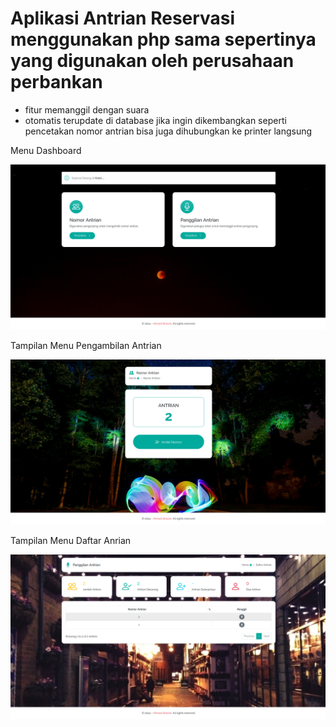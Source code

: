 # Aplikasi Antrian Reservasi menggunakan php sama sepertinya yang digunakan oleh perusahaan perbankan
- fitur memanggil dengan suara
- otomatis terupdate di database
jika ingin dikembangkan seperti pencetakan nomor antrian bisa juga dihubungkan ke printer langsung 


Menu Dashboard
<p align="center"><img src="https://github.com/ghozali25/Antrian-Reservasi/blob/Main/hasil.png"></p>

Tampilan Menu Pengambilan Antrian
<p align="center"><img src="https://github.com/ghozali25/Antrian-Reservasi/blob/Main/nomor antrian.png"></p>



Tampilan Menu Daftar Anrian
<p align="center"><img src="https://github.com/ghozali25/Antrian-Reservasi/blob/Main/panggilan antrian.png"></p>
